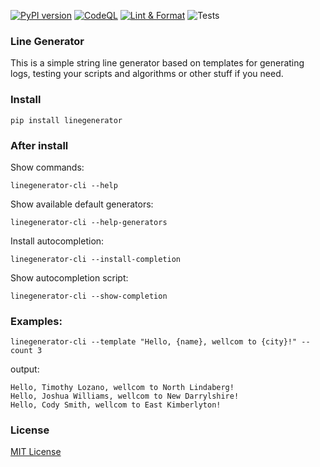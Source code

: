 [![PyPI version](https://img.shields.io/pypi/v/linegenerator.svg)](https://pypi.org/project/linegenerator/)
[![CodeQL](https://github.com/vldmrdev/linegenerator/actions/workflows/codeql.yml/badge.svg)](https://github.com/USERNAME/REPO_NAME/actions/workflows/codeql.yml)
[![Lint & Format](https://github.com/vldmrdev/linegenerator/actions/workflows/linters.yml/badge.svg)](https://github.com/ldmrdev/linegenerator/actions/workflows/linters.yml)
![Tests](https://github.com/vldmrdev/linegenerator/actions/workflows/tests.yml/badge.svg)

### Line Generator

This is a simple string line generator based on templates for generating logs, testing your scripts and algorithms or
other stuff if you need.

### Install

```pip install linegenerator```

### After install

Show commands:

```linegenerator-cli --help```

Show available default generators:

```linegenerator-cli --help-generators```

Install autocompletion:

```linegenerator-cli --install-completion```

Show autocompletion script:

```linegenerator-cli --show-completion```

### Examples:

```linegenerator-cli --template "Hello, {name}, wellcom to {city}!" --count 3```

output:

```
Hello, Timothy Lozano, wellcom to North Lindaberg!
Hello, Joshua Williams, wellcom to New Darrylshire!
Hello, Cody Smith, wellcom to East Kimberlyton!
```

### License

[MIT License](LICENSE)
